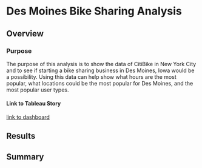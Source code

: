 # Des Moines Bike Sharing Analysis
## Overview
### Purpose
The purpose of this analysis is to show the data of CitiBike in New York City and to see if starting a bike sharing business in Des Moines, Iowa would be a possibility. Using this data can help show what hours are the most popular, what locations could be the most popular for Des Moines, and the most popular user types. 
#### Link to Tableau Story
[link to dashboard](https://public.tableau.com/profile/peyton5401#!/vizhome/Citibike_Challenge_16040885478750/Citibike?publish=yes)

## Results

## Summary
